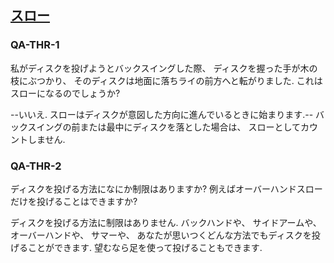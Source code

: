 ## [スロー](80201)

### QA-THR-1
私がディスクを投げようとバックスイングした際、
ディスクを握った手が木の枝にぶつかり、
そのディスクは地面に落ちライの前方へと転がりました.
これはスローになるのでしょうか?

--いいえ.
スローはディスクが意図した方向に進んでいるときに始まります.--
バックスイングの前または最中にディスクを落とした場合は、
スローとしてカウントしません.

### QA-THR-2
ディスクを投げる方法になにか制限はありますか?
例えばオーバーハンドスローだけを投げることはできますか?

ディスクを投げる方法に制限はありません.
バックハンドや、
サイドアームや、
オーバーハンドや、
サマーや、
あなたが思いつくどんな方法でもディスクを投げることができます.
望むなら足を使って投げることもできます.
